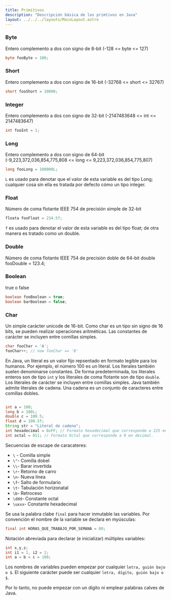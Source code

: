 ```yaml
---
title: Primitivos
description: "Descripción básica de los primtivos en Java"
layout: ../../../layouts/MainLayout.astro
---
```


### Byte 
Entero complemento a dos con signo de 8-bit (-128 <= byte <= 127)
```java
byte fooByte = 100;
```
### Short 
Entero complemento a dos con signo de 16-bit (-32768 <= short <= 32767)
```java
short fooShort = 10000;
```
### Integer 
Entero complemento a dos con signo de 32-bit (-2147483648 <= int <= 2147483647)
```java
int fooInt = 1;
```
### Long
Entero complemento a dos con signo de 64-bit (-9,223,372,036,854,775,808 <= long <= 9,223,372,036,854,775,807)
```java
long fooLong = 100000L;
```
`L` es usado para denotar que el valor de esta variable es del tipo Long; cualquier cosa sin ella es tratada por defecto cómo un tipo integer.
### Float 
Número de coma flotante IEEE 754 de precisión simple de 32-bit
```java
floata fooFloat = 234.5f;
```
`f` es usado para denotar el valor de esta variable es del tipo float; de otra manera es tratado como un double. 
### Double 
Número de coma flotante IEEE 754 de precisión doble de 64-bit
double fooDouble = 123.4;
### Boolean
true o false
```java
boolean fooBoolean = true;
boolean barBoolean = false;
```
### Char
Un simple carácter unicode de 16-bit.
Como char es un tipo sin signo de 16 bits, se pueden realizar operaciones aritméticas. Las constantes de carácter se incluyen entre comillas simples.
```java
char fooChar = 'A';
fooChar++; // now fooChar == 'B'
```
En Java, un literal es un valor fijo repsentado en formato legible para los humanos. Por ejemplo, el número 100 es un literal. 
Los lterales también suelen denominarse constantes. De forma predeterminada, los literales enteros son de tipo `int` y los literales de coma flotante son de tipo `double`. Los literales de carácter se incluyen entre comillas simples. Java también admite literales de cadena. Una cadena es un conjunto de caracteres entre comillas dobles.

```java 

int a = 100;
long b = 100L;
double c = 100.5;
float d = 100.5f;
String str = "Literal de cadena";
int hexadecimal = 0xFF; // Formato hexadecimal que corresponde a 225 en decimal
int octal = 011; // Formato Octal que corresponde a 9 en decimal.
```
Secuencias de escape de caracateres:

- `\` - Comilla simple
- `\"`- Comilla dobel
- `\\`- Barar invertida
- `\r`- Retorno de carro 
- `\n`- Nueva línea
- `\f`- Salto de formulario 
- `\t`- Tabulación horizonatal 
- `\b`- Retroceso
- `\ddd`- Constante octal
- `\uxxx`- Constante hexadecimal

Se usa la palabra clabe `final` para hacer inmutable las variables. Por convención el nombre de la variable se declara en myúsculas:
```java
final int HORAS_QUE_TRABAJO_POR_SEMANA = 80;
```
Notación abreviada para declarar (e inicializar) múltiples variables:
```java 
int x,y,z;
int i1 = 1, i2 = 2;
int a = b = c = 100;
```
Los nombres de variables pueden empezar por cualquier `letra, guión bajo o $`. 
El siguiente carácter puede ser cualquier `letra, dígito, guión bajo o $`. 

Por lo tanto, no puede empezar con un dígito ni emplear palabras calves de Java. 

